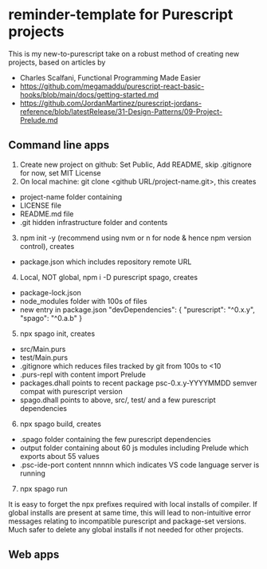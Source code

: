 # reminder-template for Purescript projects

This is my new-to-purescript take on a robust method of creating new projects, based on articles by 
- Charles Scalfani, Functional Programming Made Easier
- https://github.com/megamaddu/purescript-react-basic-hooks/blob/main/docs/getting-started.md
- https://github.com/JordanMartinez/purescript-jordans-reference/blob/latestRelease/31-Design-Patterns/09-Project-Prelude.md

## Command line apps

1. Create new project on github: Set Public, Add README, skip .gitignore for now, set MIT License
2. On local machine: git clone <github URL/project-name.git>, this creates
- project-name folder containing
- LICENSE file
- README.md file
- .git hidden infrastructure folder and contents
3. npm init -y (recommend using nvm or n for node & hence npm version control), creates
- package.json which includes repository remote URL
4. Local, NOT global, npm i -D purescript spago, creates
- package-lock.json
- node_modules folder with 100s of files
- new entry in package.json "devDependencies": { "purescript": "^0.x.y", "spago": "^0.a.b" }
5. npx spago init, creates
- src/Main.purs
- test/Main.purs
- .gitignore which reduces files tracked by git from 100s to <10
- .purs-repl with content import Prelude
- packages.dhall points to recent package psc-0.x.y-YYYYMMDD semver compat with purescript version
- spago.dhall points to above, src/, test/ and a few purescript dependencies
6. npx spago build, creates
- .spago folder containing the few purescript dependencies
- output folder containing about 60 js modules including Prelude which exports about 55 values
- .psc-ide-port content nnnnn which indicates VS code language server is running
7. npx spago run

It is easy to forget the npx prefixes required with local installs of compiler. If global installs are present at same time, this will lead to non-intuitive error messages relating to incompatible purescript and package-set versions. Much safer to delete any global installs if not needed for other projects.

## Web apps


